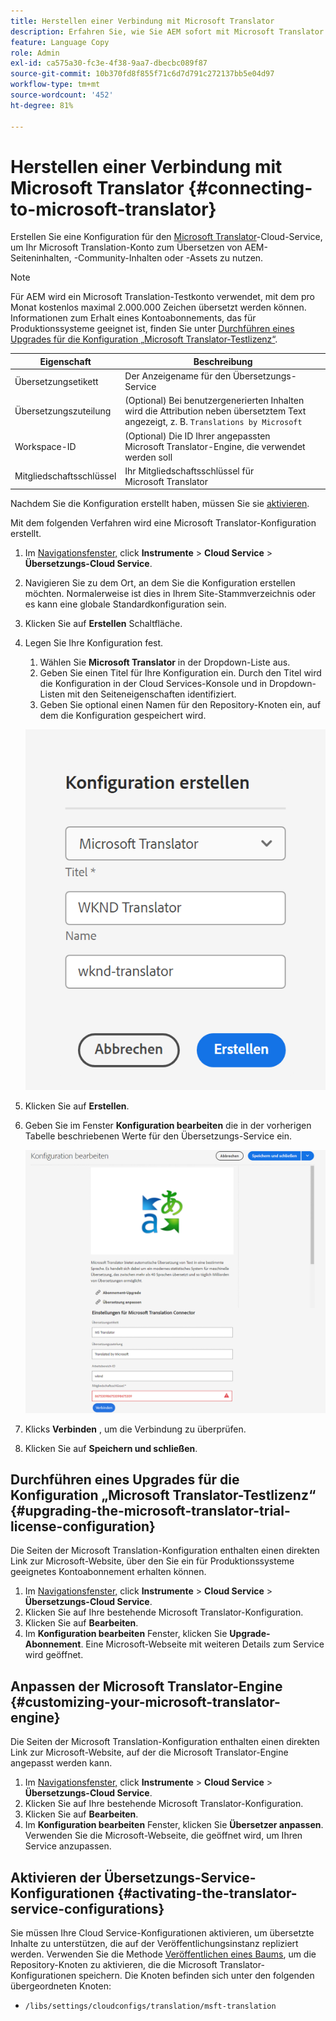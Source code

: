 ```yaml
---
title: Herstellen einer Verbindung mit Microsoft Translator
description: Erfahren Sie, wie Sie AEM sofort mit Microsoft Translator verbinden können, um Ihren Übersetzungs-Workflow zu automatisieren.
feature: Language Copy
role: Admin
exl-id: ca575a30-fc3e-4f38-9aa7-dbecbc089f87
source-git-commit: 10b370fd8f855f71c6d7d791c272137bb5e04d97
workflow-type: tm+mt
source-wordcount: '452'
ht-degree: 81%

---
```


# Herstellen einer Verbindung mit Microsoft Translator {#connecting-to-microsoft-translator}

Erstellen Sie eine Konfiguration für den [Microsoft Translator](https://www.microsoft.com/de-de/translator/business/)-Cloud-Service, um Ihr Microsoft Translation-Konto zum Übersetzen von AEM-Seiteninhalten, -Community-Inhalten oder -Assets zu nutzen.

>[!NOTE]
>
>Für AEM wird ein Microsoft Translation-Testkonto verwendet, mit dem pro Monat kostenlos maximal 2.000.000 Zeichen übersetzt werden können. Informationen zum Erhalt eines Kontoabonnements, das für Produktionssysteme geeignet ist, finden Sie unter [Durchführen eines Upgrades für die Konfiguration „Microsoft Translator-Testlizenz“](#upgrading-the-microsoft-translator-trial-license-configuration).

| Eigenschaft | Beschreibung |
|---|---|
| Übersetzungsetikett | Der Anzeigename für den Übersetzungs-Service |
| Übersetzungszuteilung | (Optional) Bei benutzergenerierten Inhalten wird die Attribution neben übersetztem Text angezeigt, z. B. `Translations by Microsoft` |
| Workspace-ID | (Optional) Die ID Ihrer angepassten Microsoft Translator-Engine, die verwendet werden soll |
| Mitgliedschaftsschlüssel | Ihr Mitgliedschaftsschlüssel für Microsoft Translator |

Nachdem Sie die Konfiguration erstellt haben, müssen Sie sie [aktivieren](#activating-the-translator-service-configurations).

Mit dem folgenden Verfahren wird eine Microsoft Translator-Konfiguration erstellt.

1. Im [Navigationsfenster,](/help/sites-authoring/basic-handling.md#first-steps) click **Instrumente** > **Cloud Service** > **Übersetzungs-Cloud Service**.
1. Navigieren Sie zu dem Ort, an dem Sie die Konfiguration erstellen möchten. Normalerweise ist dies in Ihrem Site-Stammverzeichnis oder es kann eine globale Standardkonfiguration sein.
1. Klicken Sie auf **Erstellen** Schaltfläche.
1. Legen Sie Ihre Konfiguration fest.
   1. Wählen Sie **Microsoft Translator** in der Dropdown-Liste aus.
   1. Geben Sie einen Titel für Ihre Konfiguration ein. Durch den Titel wird die Konfiguration in der Cloud Services-Konsole und in Dropdown-Listen mit den Seiteneigenschaften identifiziert.
   1. Geben Sie optional einen Namen für den Repository-Knoten ein, auf dem die Konfiguration gespeichert wird.

   ![Erstellen einer Übersetzungskonfiguration](assets/create-translation-config.png)

1. Klicken Sie auf **Erstellen**.
1. Geben Sie im Fenster **Konfiguration bearbeiten** die in der vorherigen Tabelle beschriebenen Werte für den Übersetzungs-Service ein.

   ![Bearbeiten einer Übersetzungskonfiguration](assets/edit-translation-config.png)

1. Klicks **Verbinden** , um die Verbindung zu überprüfen.
1. Klicken Sie auf **Speichern und schließen**.

## Durchführen eines Upgrades für die Konfiguration „Microsoft Translator-Testlizenz“ {#upgrading-the-microsoft-translator-trial-license-configuration}

Die Seiten der Microsoft Translation-Konfiguration enthalten einen direkten Link zur Microsoft-Website, über den Sie ein für Produktionssysteme geeignetes Kontoabonnement erhalten können.

1. Im [Navigationsfenster,](/help/sites-authoring/basic-handling.md#first-steps) click **Instrumente** > **Cloud Service** > **Übersetzungs-Cloud Service**.
1. Klicken Sie auf Ihre bestehende Microsoft Translator-Konfiguration.
1. Klicken Sie auf **Bearbeiten**.
1. Im **Konfiguration bearbeiten** Fenster, klicken Sie **Upgrade-Abonnement**. Eine Microsoft-Webseite mit weiteren Details zum Service wird geöffnet.

## Anpassen der Microsoft Translator-Engine {#customizing-your-microsoft-translator-engine}

Die Seiten der Microsoft Translation-Konfiguration enthalten einen direkten Link zur Microsoft-Website, auf der die Microsoft Translator-Engine angepasst werden kann.

1. Im [Navigationsfenster,](/help/sites-authoring/basic-handling.md#first-steps) click **Instrumente** > **Cloud Service** > **Übersetzungs-Cloud Service**.
1. Klicken Sie auf Ihre bestehende Microsoft Translator-Konfiguration.
1. Klicken Sie auf **Bearbeiten**.
1. Im **Konfiguration bearbeiten** Fenster, klicken Sie **Übersetzer anpassen**. Verwenden Sie die Microsoft-Webseite, die geöffnet wird, um Ihren Service anzupassen.

## Aktivieren der Übersetzungs-Service-Konfigurationen {#activating-the-translator-service-configurations}

Sie müssen Ihre Cloud Service-Konfigurationen aktivieren, um übersetzte Inhalte zu unterstützen, die auf der Veröffentlichungsinstanz repliziert werden. Verwenden Sie die Methode [Veröffentlichen eines Baums](/help/sites-authoring/publishing-pages.md#publishing-and-unpublishing-a-tree), um die Repository-Knoten zu aktivieren, die die Microsoft Translator-Konfigurationen speichern. Die Knoten befinden sich unter den folgenden übergeordneten Knoten:

* `/libs/settings/cloudconfigs/translation/msft-translation`
